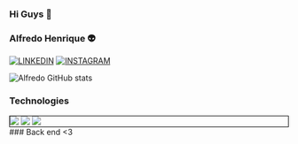 ### Hi Guys 👋
###  Alfredo Henrique  👽 

[![LINKEDIN](https://img.shields.io/badge/LinkedIn-0077B5?style=for-the-badge&logo=linkedin&logoColor=white)](https://www.linkedin.com/in/alfredo-henrique-b5a9a3233/)
[![INSTAGRAM](https://img.shields.io/badge/Instagram-E4405F?style=for-the-badge&logo=instagram&logoColor=white)](https://www.instagram.com/alfredo_cardos/)

![Alfredo GitHub stats](https://github-readme-stats.vercel.app/api?username=alfredocardos&show_icons=true&theme=dracula)

### Technologies 
<div style="border: 1px solid black;">
<img class="Java" src ="https://img.shields.io/badge/Java-ED8B00?style=for-the-badge&logo=java&logoColor=white">
<img class="Java" src ="https://img.shields.io/badge/Spring-6DB33F?style=for-the-badge&logo=spring&logoColor=white">
<img class="Java" src ="https://img.shields.io/badge/MySQL-00000F?style=for-the-badge&logo=mysql&logoColor=white">



</div>
 ### Back end  <3


